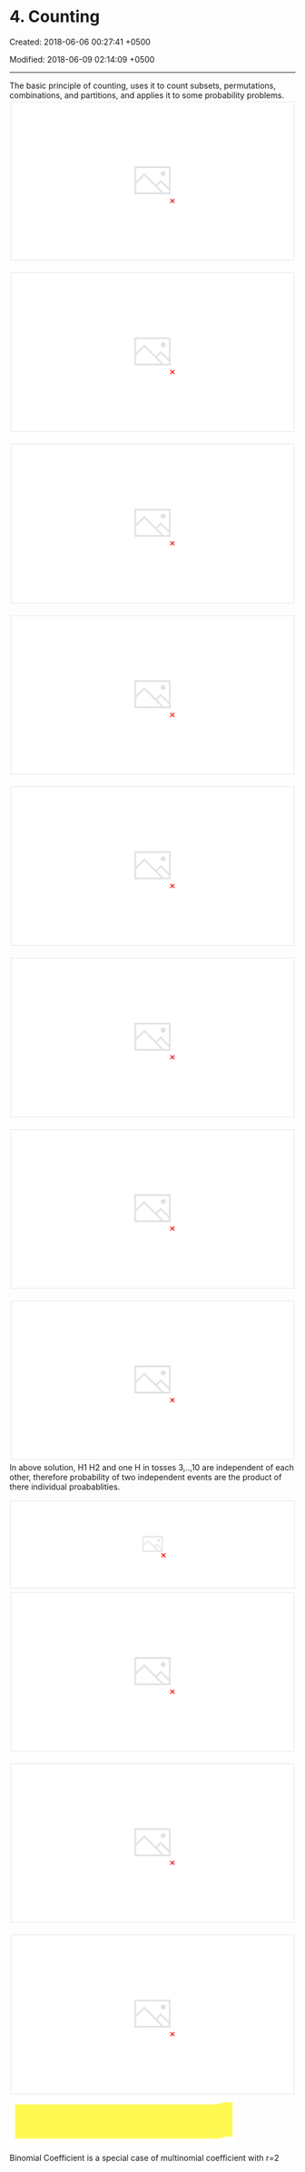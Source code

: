 # 4. Counting

Created: 2018-06-06 00:27:41 +0500

Modified: 2018-06-09 02:14:09 +0500

---

The basic principle of counting, uses it to count subsets, permutations, combinations, and partitions, and applies it to some probability problems.
![image](media/Intro---Syllabus_4.-Counting-image1.png)

![image](media/Intro---Syllabus_4.-Counting-image2.png)

![image](media/Intro---Syllabus_4.-Counting-image3.png)

![image](media/Intro---Syllabus_4.-Counting-image4.png)

![image](media/Intro---Syllabus_4.-Counting-image5.png)

![image](media/Intro---Syllabus_4.-Counting-image6.png)

![image](media/Intro---Syllabus_4.-Counting-image7.png)

![image](media/Intro---Syllabus_4.-Counting-image8.png)
In above solution, H1 H2 and one H in tosses 3,..,10 are independent of each other, therefore probability of two independent events are the product of there individual proabablities.

![image](media/Intro---Syllabus_4.-Counting-image9.png)
![image](media/Intro---Syllabus_4.-Counting-image10.png)

![image](media/Intro---Syllabus_4.-Counting-image11.png)

![image](media/Intro---Syllabus_4.-Counting-image12.png)
![image](media/Intro---Syllabus_4.-Counting-image13.png)

Binomial Coefficient is a special case of multinomial coefficient with r=2
